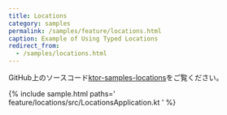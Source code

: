 ```yaml
---
title: Locations
category: samples
permalink: /samples/feature/locations.html
caption: Example of Using Typed Locations
redirect_from:
  - /samples/locations.html
---
```


GitHub上のソースコード[ktor-samples-locations](https://github.com/ktorio/ktor-samples/tree/master/feature/locations)をご覧ください。

{% include sample.html paths='
    feature/locations/src/LocationsApplication.kt
' %}
